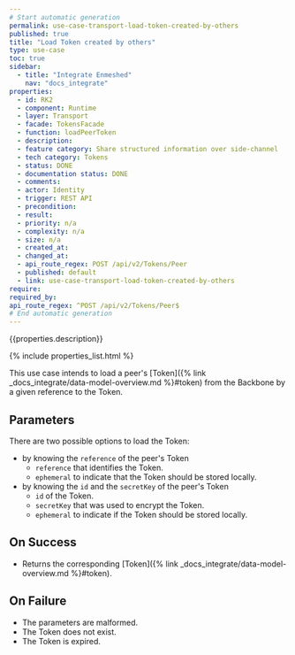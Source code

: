 ```yaml
---
# Start automatic generation
permalink: use-case-transport-load-token-created-by-others
published: true
title: "Load Token created by others"
type: use-case
toc: true
sidebar:
  - title: "Integrate Enmeshed"
    nav: "docs_integrate"
properties:
  - id: RK2
  - component: Runtime
  - layer: Transport
  - facade: TokensFacade
  - function: loadPeerToken
  - description:
  - feature category: Share structured information over side-channel
  - tech category: Tokens
  - status: DONE
  - documentation status: DONE
  - comments:
  - actor: Identity
  - trigger: REST API
  - precondition:
  - result:
  - priority: n/a
  - complexity: n/a
  - size: n/a
  - created_at:
  - changed_at:
  - api_route_regex: POST /api/v2/Tokens/Peer
  - published: default
  - link: use-case-transport-load-token-created-by-others
require:
required_by:
api_route_regex: ^POST /api/v2/Tokens/Peer$
# End automatic generation
---
```


{{properties.description}}

{% include properties_list.html %}

This use case intends to load a peer's [Token]({% link _docs_integrate/data-model-overview.md %}#token) from the Backbone by a given reference to the Token.

## Parameters

There are two possible options to load the Token:

- by knowing the `reference` of the peer's Token
  - `reference` that identifies the Token.
  - `ephemeral` to indicate that the Token should be stored locally.
- by knowing the `id` and the `secretKey` of the peer's Token
  - `id` of the Token.
  - `secretKey` that was used to encrypt the Token.
  - `ephemeral` to indicate if the Token should be stored locally.

## On Success

- Returns the corresponding [Token]({% link _docs_integrate/data-model-overview.md %}#token).

## On Failure

- The parameters are malformed.
- The Token does not exist.
- The Token is expired.
